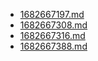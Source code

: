 * [1682667197.md](/docs/202304/1682667197.md)
* [1682667308.md](/docs/202304/1682667308.md)
* [1682667316.md](/docs/202304/1682667316.md)
* [1682667388.md](/docs/202304/1682667388.md)
